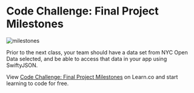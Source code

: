 # Code Challenge: Final Project Milestones

![milestones](http://shesgotsystems.com/wp-content/uploads/2013/10/bigstock-Milestone-37613671.jpg)

Prior to the next class, your team should have a data set from NYC Open Data selected, and be able to access that data in your app using SwiftyJSON.  

<p data-visibility='hidden'>View <a href='https://learn.co/lessons/pc-ios-day08-codeChallenge' title='Code Challenge: Final Project Milestones'>Code Challenge: Final Project Milestones</a> on Learn.co and start learning to code for free.</p>
